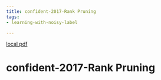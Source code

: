 ```yaml
---
title: confident-2017-Rank Pruning
tags:
- learning-with-noisy-label

---
```


[local pdf](../../../pdfs/confident-2017-Rank%20Pruning.pdf)

# confident-2017-Rank Pruning
